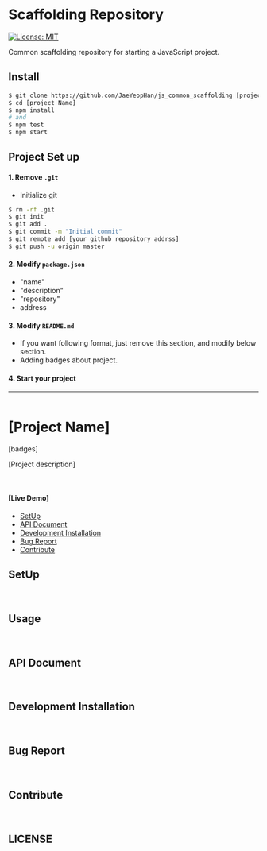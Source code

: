 # Scaffolding Repository
[![License: MIT](https://img.shields.io/badge/License-MIT-yellow.svg)](https://opensource.org/licenses/MIT)  

Common scaffolding repository for starting a JavaScript project.

## Install
```bash
$ git clone https://github.com/JaeYeopHan/js_common_scaffolding [project Name]
$ cd [project Name]
$ npm install
# and
$ npm test
$ npm start
```

## Project Set up
#### 1. Remove `.git`
* Initialize git
```bash
$ rm -rf .git
$ git init
$ git add .
$ git commit -m "Initial commit"
$ git remote add [your github repository addrss]
$ git push -u origin master
```

#### 2. Modify `package.json`
* "name"
* "description"
* "repository"
* address


#### 3. Modify `README.md`
* If you want following format, just remove this section, and modify below section.
* Adding badges about project.

#### 4. Start your project

---

<div align="center">
    <img src="" alt="">
</div>

# [Project Name]
[badges]

[Project description]

</br>

#### [Live Demo]

* [SetUp](#setup)
* [API Document](#api-document)
* [Development Installation](#development-installation)
* [Bug Report](#bug-report)
* [Contribute](#contribute)

## SetUp

</br>

## Usage

</br>

## API Document

</br>


## Development Installation

</br>

## Bug Report

</br>


## Contribute

</br>

## LICENSE
